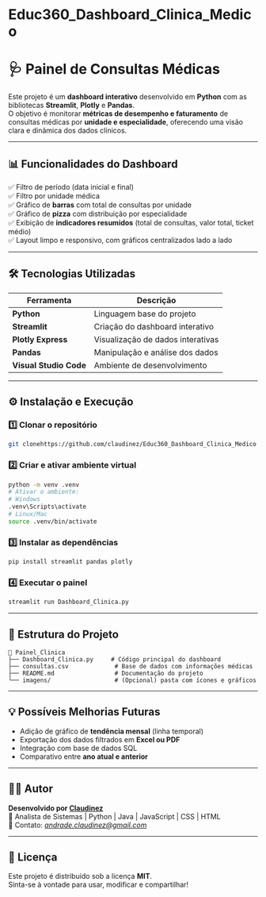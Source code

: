 # Educ360_Dashboard_Clinica_Medico

# 🩺 Painel de Consultas Médicas

Este projeto é um **dashboard interativo** desenvolvido em **Python** com as bibliotecas **Streamlit**, **Plotly** e **Pandas**.  
O objetivo é monitorar **métricas de desempenho e faturamento** de consultas médicas por **unidade e especialidade**, oferecendo uma visão clara e dinâmica dos dados clínicos.

---

## 📊 Funcionalidades do Dashboard

✅ Filtro de período (data inicial e final)  
✅ Filtro por unidade médica  
✅ Gráfico de **barras** com total de consultas por unidade  
✅ Gráfico de **pizza** com distribuição por especialidade  
✅ Exibição de **indicadores resumidos** (total de consultas, valor total, ticket médio)  
✅ Layout limpo e responsivo, com gráficos centralizados lado a lado  

---

## 🛠️ Tecnologias Utilizadas

| Ferramenta                    | Descrição |
|--------------------------------|--------------|
| **Python**                    | Linguagem base do projeto |
| **Streamlit**                | Criação do dashboard interativo |
| **Plotly Express**         | Visualização de dados interativas |
| **Pandas**                    | Manipulação e análise dos dados |
| **Visual Studio Code** | Ambiente de desenvolvimento |

---

## ⚙️ Instalação e Execução

### 1️⃣ Clonar o repositório
```bash
git clonehttps://github.com/claudinez/Educ360_Dashboard_Clinica_Medico

```

### 2️⃣ Criar e ativar ambiente virtual
```bash
python -m venv .venv
# Ativar o ambiente:
# Windows
.venv\Scripts\activate
# Linux/Mac
source .venv/bin/activate
```

### 3️⃣ Instalar as dependências
```bash
pip install streamlit pandas plotly
```

### 4️⃣ Executar o painel
```bash
streamlit run Dashboard_Clinica.py
```

---

## 📂 Estrutura do Projeto

```
📁 Painel_Clinica
├── Dashboard_Clinica.py     # Código principal do dashboard
├── consultas.csv             # Base de dados com informações médicas
├── README.md                 # Documentação do projeto
└── imagens/                  # (Opcional) pasta com ícones e gráficos
```

---

## 💡 Possíveis Melhorias Futuras

- Adição de gráfico de **tendência mensal** (linha temporal)  
- Exportação dos dados filtrados em **Excel ou PDF**  
- Integração com base de dados SQL  
- Comparativo entre **ano atual e anterior**  

---

## 👨‍💻 Autor

**Desenvolvido por [Claudinez](https://github.com/claudinez)**  
💬 Analista de Sistemas | Python | Java | JavaScript | CSS | HTML  
📧 Contato: *andrade.claudinez@gmail.com*  

---

## 🧠 Licença

Este projeto é distribuído sob a licença **MIT**.  
Sinta-se à vontade para usar, modificar e compartilhar!
